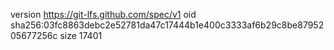 version https://git-lfs.github.com/spec/v1
oid sha256:03fc8863debc2e52781da47c17444b1e400c3333af6b29c8be8795205677256c
size 17401
